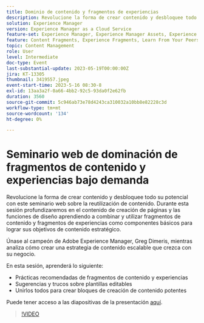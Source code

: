 ```yaml
---
title: Dominio de contenido y fragmentos de experiencias
description: Revolucione la forma de crear contenido y desbloquee todo su potencial con este seminario web sobre la reutilización de contenido.
solution: Experience Manager
version: Experience Manager as a Cloud Service
feature-set: Experience Manager, Experience Manager Assets, Experience Manager Sites
feature: Content Fragments, Experience Fragments, Learn From Your Peers
topic: Content Management
role: User
level: Intermediate
doc-type: Event
last-substantial-update: 2023-05-19T00:00:00Z
jira: KT-13305
thumbnail: 3419557.jpeg
event-start-time: 2023-5-16 08:30-8
exl-id: 13aa3a2f-0a66-4bb2-92c5-93da0f2e62fb
duration: 3560
source-git-commit: 5c946ab73e78d4243ca310032a10bb8e82228c3d
workflow-type: tm+mt
source-wordcount: '134'
ht-degree: 0%

---
```


# Seminario web de dominación de fragmentos de contenido y experiencias bajo demanda

Revolucione la forma de crear contenido y desbloquee todo su potencial con este seminario web sobre la reutilización de contenido. Durante esta sesión profundizaremos en el contenido de creación de páginas y las funciones de diseño aprendiendo a combinar y utilizar fragmentos de contenido y fragmentos de experiencias como componentes básicos para lograr sus objetivos de contenido estratégico.

Únase al campeón de Adobe Experience Manager, Greg Dimeris, mientras analiza cómo crear una estrategia de contenido escalable que crezca con su negocio.

En esta sesión, aprenderá lo siguiente:

* Prácticas recomendadas de fragmentos de contenido y experiencias
* Sugerencias y trucos sobre plantillas editables
* Unirlos todos para crear bloques de creación de contenido potentes

Puede tener acceso a las diapositivas de la presentación [aquí](../../assets/experience-manager/may2023/mastering-content-and-experience-fragments/AEM_Content_fragments_and_Experience_Fragments_Webinar_Session_Final.pdf).

>[!VIDEO](https://video.tv.adobe.com/v/3419557/?learn=on)
